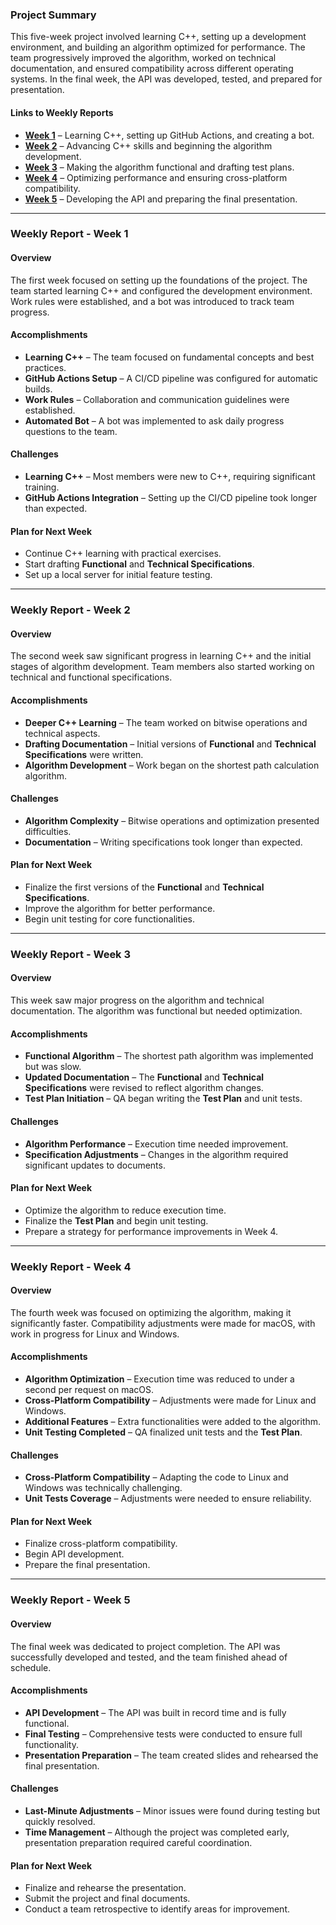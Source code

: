 ### **Project Summary**  

This five-week project involved learning C++, setting up a development environment, and building an algorithm optimized for performance. The team progressively improved the algorithm, worked on technical documentation, and ensured compatibility across different operating systems. In the final week, the API was developed, tested, and prepared for presentation.  

#### **Links to Weekly Reports**  
- **[Week 1](#weekly-report-week-1)** – Learning C++, setting up GitHub Actions, and creating a bot.  
- **[Week 2](#weekly-report-week-2)** – Advancing C++ skills and beginning the algorithm development.  
- **[Week 3](#weekly-report-week-3)** – Making the algorithm functional and drafting test plans.  
- **[Week 4](#weekly-report-week-4)** – Optimizing performance and ensuring cross-platform compatibility.  
- **[Week 5](#weekly-report-week-5)** – Developing the API and preparing the final presentation.  

---

### **Weekly Report - Week 1**  

#### **Overview**  
The first week focused on setting up the foundations of the project. The team started learning C++ and configured the development environment. Work rules were established, and a bot was introduced to track team progress.  

#### **Accomplishments**  
- **Learning C++** – The team focused on fundamental concepts and best practices.  
- **GitHub Actions Setup** – A CI/CD pipeline was configured for automatic builds.  
- **Work Rules** – Collaboration and communication guidelines were established.  
- **Automated Bot** – A bot was implemented to ask daily progress questions to the team.  

#### **Challenges**  
- **Learning C++** – Most members were new to C++, requiring significant training.  
- **GitHub Actions Integration** – Setting up the CI/CD pipeline took longer than expected.  

#### **Plan for Next Week**  
- Continue C++ learning with practical exercises.  
- Start drafting **Functional** and **Technical Specifications**.  
- Set up a local server for initial feature testing.  

---

### **Weekly Report - Week 2**  

#### **Overview**  
The second week saw significant progress in learning C++ and the initial stages of algorithm development. Team members also started working on technical and functional specifications.  

#### **Accomplishments**  
- **Deeper C++ Learning** – The team worked on bitwise operations and technical aspects.  
- **Drafting Documentation** – Initial versions of **Functional** and **Technical Specifications** were written.  
- **Algorithm Development** – Work began on the shortest path calculation algorithm.  

#### **Challenges**  
- **Algorithm Complexity** – Bitwise operations and optimization presented difficulties.  
- **Documentation** – Writing specifications took longer than expected.  

#### **Plan for Next Week**  
- Finalize the first versions of the **Functional** and **Technical Specifications**.  
- Improve the algorithm for better performance.  
- Begin unit testing for core functionalities.  

---

### **Weekly Report - Week 3**  

#### **Overview**  
This week saw major progress on the algorithm and technical documentation. The algorithm was functional but needed optimization.  

#### **Accomplishments**  
- **Functional Algorithm** – The shortest path algorithm was implemented but was slow.  
- **Updated Documentation** – The **Functional** and **Technical Specifications** were revised to reflect algorithm changes.  
- **Test Plan Initiation** – QA began writing the **Test Plan** and unit tests.  

#### **Challenges**  
- **Algorithm Performance** – Execution time needed improvement.  
- **Specification Adjustments** – Changes in the algorithm required significant updates to documents.  

#### **Plan for Next Week**  
- Optimize the algorithm to reduce execution time.  
- Finalize the **Test Plan** and begin unit testing.  
- Prepare a strategy for performance improvements in Week 4.  

---

### **Weekly Report - Week 4**  

#### **Overview**  
The fourth week was focused on optimizing the algorithm, making it significantly faster. Compatibility adjustments were made for macOS, with work in progress for Linux and Windows.  

#### **Accomplishments**  
- **Algorithm Optimization** – Execution time was reduced to under a second per request on macOS.  
- **Cross-Platform Compatibility** – Adjustments were made for Linux and Windows.  
- **Additional Features** – Extra functionalities were added to the algorithm.  
- **Unit Testing Completed** – QA finalized unit tests and the **Test Plan**.  

#### **Challenges**  
- **Cross-Platform Compatibility** – Adapting the code to Linux and Windows was technically challenging.  
- **Unit Tests Coverage** – Adjustments were needed to ensure reliability.  

#### **Plan for Next Week**  
- Finalize cross-platform compatibility.  
- Begin API development.  
- Prepare the final presentation.  

---

### **Weekly Report - Week 5**  

#### **Overview**  
The final week was dedicated to project completion. The API was successfully developed and tested, and the team finished ahead of schedule.  

#### **Accomplishments**  
- **API Development** – The API was built in record time and is fully functional.  
- **Final Testing** – Comprehensive tests were conducted to ensure full functionality.  
- **Presentation Preparation** – The team created slides and rehearsed the final presentation.  

#### **Challenges**  
- **Last-Minute Adjustments** – Minor issues were found during testing but quickly resolved.  
- **Time Management** – Although the project was completed early, presentation preparation required careful coordination.  

#### **Plan for Next Week**  
- Finalize and rehearse the presentation.  
- Submit the project and final documents.  
- Conduct a team retrospective to identify areas for improvement.  